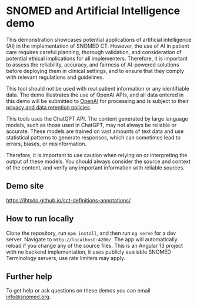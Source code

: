 # SNOMED and Artificial Intelligence demo

This demonstration showcases potential applications of artificial intelligence (AI) in the implementation of SNOMED CT. However, the use of AI in patient care requires careful planning, thorough validation, and consideration of potential ethical implications for all implementers. Therefore, it is important to assess the reliability, accuracy, and fairness of AI-powered solutions before deploying them in clinical settings, and to ensure that they comply with relevant regulations and guidelines.

This tool should not be used with real patient information or any identifiable data. The demo illustrates the use of OpenAI APIs, and all data entered in this demo will be submitted to <a href="https://openai.com/" target="_blank">OpenAI</a> for processing and is subject to their <a href="https://openai.com/policies/privacy-policy" target="_blank"> privacy and data retention policies</a>.

This tools uses the ChatGPT API. The content generated by large language models, such as those used in ChatGPT, may not always be reliable or accurate. These models are trained on vast amounts of text data and use statistical patterns to generate responses, which can sometimes lead to errors, biases, or misinformation.

Therefore, it is important to use caution when relying on or interpreting the output of these models. You should always consider the source and context of the content, and verify any important information with reliable sources.

## Demo site

https://ihtsdo.github.io/sct-definitions-annotations/

## How to run locally

Clone the repository, run `npm install`, and then run `ng serve` for a dev server. Navigate to `http://localhost:4200/`. The app will automatically reload if you change any of the source files. This is an Angular 13 project with no backend implementation, it uses publicly available SNOMED Terminology servers, use rate limiters may apply.

## Further help

To get help or ask questions on these demos you can email info@snomed.org.

